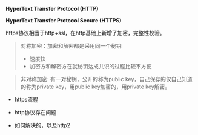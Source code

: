 **HyperText Transfer Protocol (HTTP)**

**HyperText Transfer Protocol Secure (HTTPS)**

https协议相当于http+ssl，在http基础上新增了加密，完整性校验。

>  对称加密：加密和解密都是采用同一个秘钥
>
> * 速度快
> * 加密方和解密方在就秘钥达成共识的过程比较不方便

> 非对称加密: 有一对秘钥，公开的称为public key，自己保存的仅自己知道的称为private key，用public key加密的，用private key解密。

* https流程

  

* http协议存在问题

* 如何解决的，以及http2